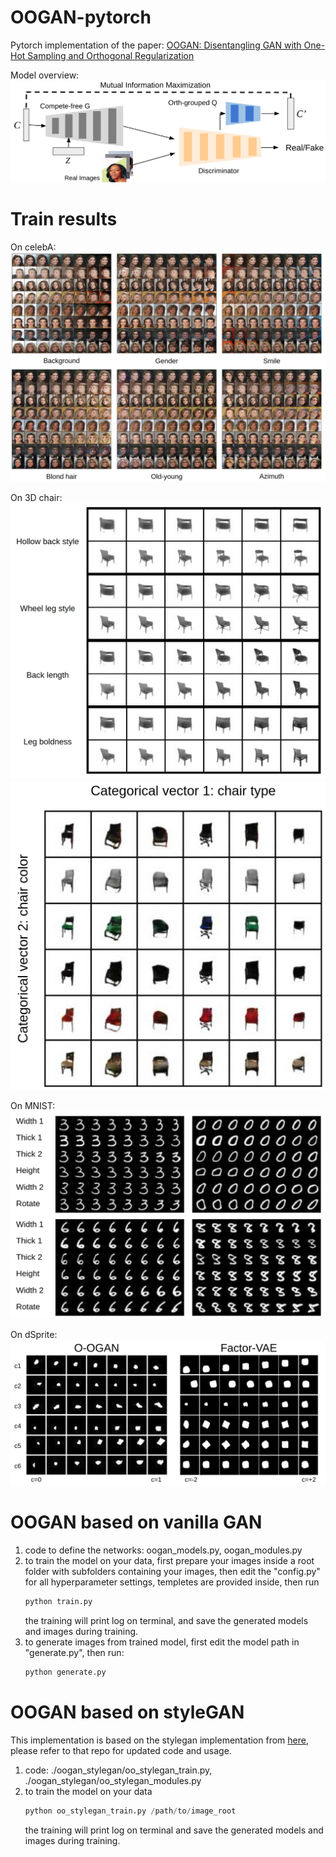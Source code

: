 # OOGAN-pytorch
Pytorch implementation of the paper: [OOGAN: Disentangling GAN with One-Hot Sampling and Orthogonal Regularization](https://arxiv.org/abs/1905.10836)

Model overview:
![Alt text](demo/overview.png?raw=true "Title")

# Train results
On celebA:
![Alt text](demo/celebA_more.png?raw=true "Title")

On 3D chair:
![Alt text](demo/chair_continue.png?raw=true "Title")
![Alt text](demo/chair_discrete.png?raw=true "Title")

On MNIST:
![Alt text](demo/mnist.png?raw=true "Title")

On dSprite:
![Alt text](demo/fig_dsprites.png?raw=true "Title")

# OOGAN based on vanilla GAN

1. code to define the networks: oogan_models.py, oogan_modules.py
2. to train the model on your data, first prepare your images inside a root folder with subfolders containing your images, then edit the "config.py" for all hyperparameter settings, templetes are provided inside, 
   then run 
    ```python
    python train.py
    ```  
   the training will print log on terminal, and save the generated models and images during training.  
3. to generate images from trained model, first edit the model path in "generate.py", then run:
   ```python
   python generate.py
   ```
   
# OOGAN based on styleGAN
This implementation is based on the stylegan implementation from [here](https://github.com/rosinality/style-based-gan-pytorch),
please refer to that repo for updated code and usage.

1. code: ./oogan_stylegan/oo_stylegan_train.py, 
         ./oogan_stylegan/oo_stylegan_modules.py
2. to train the model on your data
   ```python
   python oo_stylegan_train.py /path/to/image_root
   ```  
   the training will print log on terminal and save the generated models and images during training.
